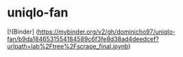 # uniqlo-fan
 

[!{Binder] (https://mybinder.org/v2/gh/dominicho97/uniqlo-fan/b9da1846531554184589c6f3fe8d38ad4deedcef?urlpath=lab%2Ftree%2Fscrape_final.ipynb)
